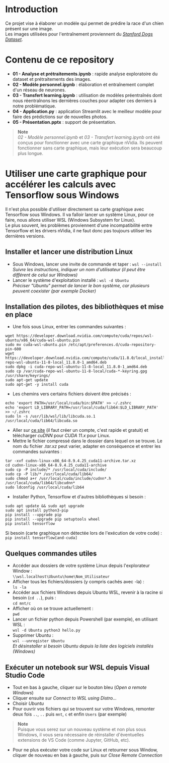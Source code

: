# **Introduction**
Ce projet vise à élaborer un modèle qui permet de prédire la race d'un chien présent sur une image.<br>
Les images utilisées pour l'entraînement proviennent du [*Stanford Dogs Dataset*](http://vision.stanford.edu/aditya86/ImageNetDogs/).

# **Contenu de ce repository**
- **01 - Analyse et prétraitements.ipynb** : rapide analyse exploratoire du dataset et prétraitements des images.
- **02 - Modèle personnel.ipynb** : élaboration et entraînement complet d'un réseau de neurones.
- **03 - Transfert learning.ipynb** : utilisation de modèles préentraînés dont nous réentraînons les dernières couches pour adapter ces derniers à notre problématique.
- **04 - Application.py** : application Streamlit avec le meilleur modèle pour faire des prédictions sur de nouvelles photos.
- **05 - Présentation.pptx** : support de présentation.

> **Note**<br>
<i>02 - Modèle personnel.ipynb</i> et <i>03 - Transfert learning.ipynb</i> ont été conçus pour fonctionner avec une carte graphique nVidia. Ils peuvent fonctionner sans carte graphique, mais leur exécution sera beaucoup plus longue.

# **Utiliser une carte graphique pour accélérer les calculs avec Tensorflow sous Windows**
Il n'est plus possible d'utiliser directement sa carte graphique avec Tensorflow sous Windows. Il va falloir lancer un système Linux, pour ce faire, nous allons utiliser WSL (Windows Subsystem for Linux).<br>
Le plus souvent, les problèmes proviennent d'une incompatibilité entre Tensorflow et les drivers nVidia, il ne faut donc pas toujours utiliser les dernières versions.

## **Installer et lancer une distribution Linux**
- Sous Windows, lancer une invite de commande et taper : ```wsl --install```<br>
<i>Suivre les instructions, indiquer un nom d'utilisateur (il peut être différent de celui sur Windows)</i>
- Lancer le système d'exploitation installé : ```wsl -d Ubuntu```<br>
<i>Préciser "Ubuntu" permet de lancer le bon système, car plusieurs peuvent coexister (par exemple Docker)</i>

## **Installation des pilotes, des bibliothèques et mise en place**
- Une fois sous Linux, entrer les commandes suivantes : <br>
```
wget https://developer.download.nvidia.com/compute/cuda/repos/wsl-ubuntu/x86_64/cuda-wsl-ubuntu.pin
sudo mv cuda-wsl-ubuntu.pin /etc/apt/preferences.d/cuda-repository-pin-600
wget https://developer.download.nvidia.com/compute/cuda/11.8.0/local_installers/cuda-repo-wsl-ubuntu-11-8-local_11.8.0-1_amd64.deb
sudo dpkg -i cuda-repo-wsl-ubuntu-11-8-local_11.8.0-1_amd64.deb
sudo cp /var/cuda-repo-wsl-ubuntu-11-8-local/cuda-*-keyring.gpg /usr/share/keyrings/
sudo apt-get update
sudo apt-get -y install cuda
```
- Les chemins vers certains fichiers doivent être précisés : <br>
```
echo 'export PATH=/usr/local/cuda/bin:$PATH' >> ~/.zshrc
echo 'export LD_LIBRARY_PATH=/usr/local/cuda/lib64:$LD_LIBRARY_PATH' >> ~/.zshrc
sudo ln -s /usr/lib/wsl/lib/libcuda.so.1 /usr/local/cuda/lib64/libcuda.so
```
- Aller sur [ce site](https://developer.nvidia.com/rdp/cudnn-download) (il faut créer un compte, c'est rapide et gratuit) et télécharger <i>cuDNN</i> pour <i>CUDA 11.x</i> pour Linux.<br>
- Mettre le fichier compressé dans le dossier dans lequel on se trouve. Le nom du fichier <i>.tar.xz</i> peut varier, adapter en conséquence et entrer les commandes suivantes : <br>
```
tar -xvf cudnn-linux-x86_64-8.9.4.25_cuda11-archive.tar.xz
cd cudnn-linux-x86_64-8.9.4.25_cuda11-archive
sudo cp -P include/* /usr/local/cuda/include/
sudo cp -P lib/* /usr/local/cuda/lib64/
sudo chmod a+r /usr/local/cuda/include/cudnn*.h /usr/local/cuda/lib64/libcudnn*
sudo ldconfig /usr/local/cuda/lib64
```
- Installer Python, Tensorflow et d'autres bibliothèques si besoin : <br>
```
sudo apt update && sudo apt upgrade
sudo apt install python3-pip
pip install --upgrade pip
pip install --upgrade pip setuptools wheel
pip install tensorflow
```
Si besoin (carte graphique non détectée lors de l'exécution de votre code) : <br>
```pip install tensorflow[and-cuda]```

## **Quelques commandes utiles**
- Accéder aux dossiers de votre système Linux depuis l'explorateur Window : <br>
```\\wsl.localhost\Ubuntu\home\Nom_Utilisateur```
- Afficher tous les fichiers/dossiers (y compris cachés avec -la) : <br>
```ls -la```
- Accéder aux fichiers Windows depuis Ubuntu WSL, revenir à la racine si besoin (```cd ..```), puis : <br>
```cd mnt/c```
- Afficher où on se trouve actuellement : <br>
```pwd```
- Lancer un fichier python depuis Powershell (par exemple), en utilisant WSL : <br>
```wsl -d Ubuntu python3 hello.py```
- Supprimer Ubuntu : <br>
```wsl --unregister Ubuntu```<br>
<i>Et désinstaller si besoin Ubuntu depuis la liste des logiciels installés (Windows)</i>

## **Exécuter un notebook sur WSL depuis Visual Studio Code**
- Tout en bas à gauche, cliquer sur le bouton bleu (<i>Open a remote Windows</i>)<br>
- Cliquer ensuite sur <i>Connect to WSL using Distro...</i><br>
- Choisir <i>Ubuntu</i><br>
- Pour ouvrir vos fichiers qui se trouvent sur votre Windows, remonter deux fois ```..```, ```..``` puis ```mnt```, ```c``` et enfin ```Users``` (par exemple)<br>
> **Note**<br>
Puisque vous serez sur un nouveau système et non plus sous Windows, il vous sera nécessaire de réinstaller d'éventuelles extensions de VS Code (comme Jupyter, GitHub, etc).
- Pour ne plus exécuter votre code sur Linux et retourner sous Window, cliquer de nouveau en bas à gauche, puis sur <i>Close Remote Connection</i>